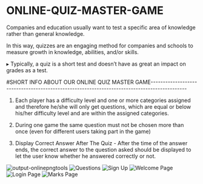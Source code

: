 # ONLINE-QUIZ-MASTER-GAME

Companies and education usually want to test a specific area of knowledge rather than general knowledge. 

In this way, quizzes are an engaging method for companies and schools to measure growth in knowledge, abilities, and/or skills.

▸ Typically, a quiz is a short test and doesn’t have as great an impact on grades as a test. 






#SHORT INFO ABOUT OUR ONLINE QUIZ MASTER  GAME---------------------------------------------------------------------------------------------


1. Each player has a difficulty level and one or more categories assigned and therefore he/she will only get questions, which are equal or below his/her difficulty level and are      within the assigned categories.

2. During one game the same question must not be chosen more than once (even for different users taking part in the game)

3. Display Correct Answer After The Quiz - After the time of the answer ends, the correct answer to the question asked should be displayed to let the user know whether he answered    correctly or not.


![output-onlinepngtools](https://user-images.githubusercontent.com/80740455/114267890-047d1480-9a1c-11eb-97d0-0f73c4025c72.png)
![Questions](https://user-images.githubusercontent.com/80740455/114268041-bcaabd00-9a1c-11eb-9379-6270bf8172b5.PNG)
![Sign Up](https://user-images.githubusercontent.com/80740455/114268043-bddbea00-9a1c-11eb-924f-1b4e86194fc5.PNG)
![Welcome Page](https://user-images.githubusercontent.com/80740455/114268045-bddbea00-9a1c-11eb-963e-54ce8fdfcef4.PNG)
![Login Page](https://user-images.githubusercontent.com/80740455/114268046-be748080-9a1c-11eb-8fa8-ffcc44bd70df.PNG)
![Marks Page](https://user-images.githubusercontent.com/80740455/114268049-be748080-9a1c-11eb-84a8-5e87d4596186.PNG)



